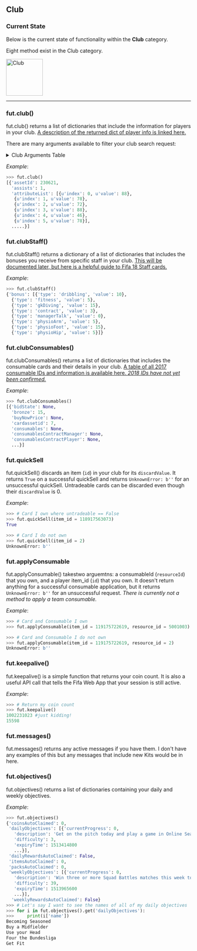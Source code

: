 ## Club
### Current State
Below is the current state of functionality within the **Club** category. 

Eight method exist in the Club category. 

<img src="https://i.imgur.com/vnSVPZE.png" alt="Club" style="height: 100px;"/>

---

### fut.club()

fut.club() returns a list of dictionaries that include the information for players in your club. 
[A description of the returned dict of player info is linked here.](https://github.com/TrevorMcCormick/futmarket/blob/master/lookuptables.md#player-info-dict)

There are many arguments available to filter your club search request:
<details>
<summary>Club Arguments Table</summary><p>
<!-- alternative placement of p shown above -->


| argument    | type    | description                                                        |
|-------------|---------|--------------------------------------------------------------------|
| ctype       | str     | card type (player, development, training) (default: player)        |
| defId       | int     | unique card id. one asset id can have many card ids (TOTW example) |
| start       | int     | start page on WebApp (*needs clarification*)                       |
| count       | int     | number of cards to return on one page (default 91)                 |
| level       | str     | card level (bronze, silver, gold)                                  |
| category    | str     | card category (fitness, health, etc.)                              |
| assetId     | int     | unique player id                                                   |
| league      | int     | leagueId (available in fut.leagues)                                |
| club        | int     | clubId (available in fut.teams)                                    |
| position    | str     | player preferred position abbreviation                             |
| zone        | ?       |                                                                    |
| nationality | int     | nationalityId (available in fut.nations)                           |
| rare        | boolean | default False                                                      |
| playStyle   | id      | playStyleId (available in fut.playStyles)                          |


</p></details>  
  
*Example*: 
```python
>>> fut.club()
[{'assetId': 230621,
  'assists': 1,
  'attributeList': [{u'index': 0, u'value': 88},
   {u'index': 1, u'value': 78},
   {u'index': 2, u'value': 72},
   {u'index': 3, u'value': 88},
   {u'index': 4, u'value': 46},
   {u'index': 5, u'value': 78}],
  .....}]
``` 

### fut.clubStaff()

fut.clubStaff() returns a dictionary of a list of dictionaries that includes the bonuses you receive from specific staff in your club. 
[This will be documented later, but here is a helpful guide to Fifa 18 Staff cards.](https://www.fifauteam.com/fifa-18-staff-cards-guide/)  

*Example*: 
```python
>>> fut.clubStaff()
{'bonus': [{'type': 'dribbling', 'value': 10},
  {'type': 'fitness', 'value': 5},
  {'type': 'gkDiving', 'value': 15},
  {'type': 'contract', 'value': 3},
  {'type': 'managerTalk', 'value': 0},
  {'type': 'physioArm', 'value': 5},
  {'type': 'physioFoot', 'value': 15},
  {'type': 'physioHip', 'value': 5}]}
``` 

### fut.clubConsumables()

fut.clubConsumables() returns a list of dictionaries that includes the consumable cards and their details in your club. 
[A table of all 2017 consumable IDs and information is available here. *2018 IDs have not yet been confirmed.*](https://docs.google.com/spreadsheets/d/1mzfX_quYxVhQ_kkmugO3gQtHwPSQnKTLVeDHiinI1jA/edit?usp=sharing)  

*Example*: 
```python
>>> fut.clubConsumables()
[{'bidState': None,
  'bronze': 15,
  'buyNowPrice': None,
  'cardassetid': 7,
  'consumables': None,
  'consumablesContractManager': None,
  'consumablesContractPlayer': None,
  ...}]
``` 


### fut.quickSell

fut.quickSell() discards an item (`id`) in your club for its `discardValue`. It returns `True` on a successful quickSell and returns `UnknownError: b''` for an unsuccessful quickSell. Untradeable cards can be discarded even though their `discardValue` is 0.


*Example*: 
```python
>>> # Card I own where untradeable == False
>>> fut.quickSell(item_id = 118917563073)
True

>>> # Card I do not own
>>> fut.quickSell(item_id = 2)
UnknownError: b''

``` 

### fut.applyConsumable

fut.applyConsumable() takestwo arguemtns: a consumableId (`resourceId`) that you own, and a player item_id (`id`) that you own. It doesn't return anything for a successful consumable application, but it returns `UnknownError: b''` for an unsuccessful request. *There is currently not a method to apply a team consumable.*

*Example*: 
```python
>>> # Card and Consumable I own
>>> fut.applyConsumable(item_id = 119175722619, resource_id = 5001003)

>>> # Card and Consumable I do not own
>>> fut.applyConsumable(item_id = 119175722619, resource_id = 2)
UnknownError: b''
```

### fut.keepalive()

fut.keepalive() is a simple function that returns your coin count. It is also a useful API call that tells the Fifa Web App that your session is still active. 

*Example*: 
```python
>>> # Return my coin count
>>> fut.keepalive()
1002231023 #just kidding!
15598 
```
### fut.messages()

fut.messages() returns any active messages if you have them. I don't have any examples of this but any messages that include new Kits would be in here.

### fut.objectives()

fut.objectives() returns a list of dictionaries containing your daily and weekly objectives. 

*Example*: 
```python
>>> fut.objectives()
{'coinsAutoClaimed': 0,
 'dailyObjectives': [{'currentProgress': 0,
   'description': 'Get on the pitch today and play a game in Online Seasons mode',
   'difficulty': 3,
   'expiryTime': 1513414800
   ...}],
 'dailyRewardsAutoClaimed': False,
 'itemsAutoClaimed': 0,
 'packsAutoClaimed': 0,
 'weeklyObjectives': [{'currentProgress': 0,
   'description': 'Win three or more Squad Battles matches this week to earn the FUTmas Elf kit [Untradeable]',
   'difficulty': 39,
   'expiryTime': 1513965600
   ...}],
  'weeklyRewardsAutoClaimed': False}
>>> # Let's say I want to see the names of all of my daily objectives
>>> for i in fut.objectives().get('dailyObjectives'):
>>>     print(i['name'])
Becoming Seasoned
Buy a Midfielder
Use your Head
Four the Bundesliga
Get Fit
